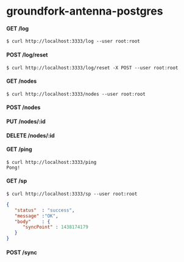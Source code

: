 # groundfork-antenna-postgres

#### GET /log

```
$ curl http://localhost:3333/log --user root:root
```

#### POST /log/reset

```
$ curl http://localhost:3333/log/reset -X POST --user root:root
```

#### GET /nodes

```
$ curl http://localhost:3333/nodes --user root:root 
```

#### POST /nodes



#### PUT /nodes/:id

#### DELETE /nodes/:id

#### GET /ping

```
$ curl http://localhost:3333/ping
Pong!
```

#### GET /sp

```
$ curl http://localhost:3333/sp --user root:root
```

```json
{
   "status"  : "success",
   "message" :"OK",
   "body"    : {
      "syncPoint" : 1438174179
   }
}
```

#### POST /sync
